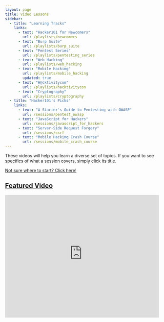 ```yaml
---
layout: page
title: Video Lessons
sidebar:
  - title: "Learning Tracks"
    links:
      - text: "Hacker101 for Newcomers"
        url: /playlists/newcomers
      - text: "Burp Suite"
        url: /playlists/burp_suite
      - text: "Pentest Series"
        url: /playlists/pentesting_series
      - text: "Web Hacking"
        url: /playlists/web_hacking
      - text: "Mobile Hacking"
        url: /playlists/mobile_hacking
        updated: true
      - text: "H@cktivitycon"
        url: /playlists/hacktivitycon
      - text: "Cryptography"
        url: /playlists/cryptography
  - title: "Hacker101's Picks"
    links:
      - text: "A Starter's Guide to Pentesting with OWASP"
        url: /sessions/pentest_owasp
      - text: "JavaScript for Hackers"
        url: /sessions/javascript_for_hackers
      - text: "Server-Side Request Forgery"
        url: /sessions/ssrf
      - text: "Mobile Hacking Crash Course"
        url: /sessions/mobile_crash_course
---
```


These videos will help you learn a diverse set of topics. If you want to see specifics of what a session covers, simply click its title.

<a class="btn btn-primary" href="/start-here">
  Not sure where to start? Click here!
</a>

## [Featured Video](/sessions/javascript_for_hackers)

<iframe id="ytplayer" type="text/html" width="100%" height="400" src="https://www.youtube-nocookie.com/embed/FTeE3OrTNoA?rel=0&autoplay=0&origin={{ site.url }}" frameborder="0" allow="accelerometer; autoplay; encrypted-media; gyroscope; picture-in-picture" allowfullscreen></iframe>
